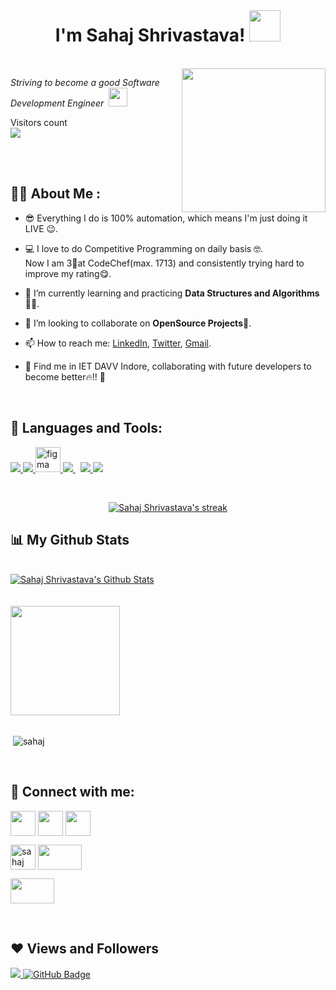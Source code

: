 

<!--
**sahaj279/sahaj279** is a ✨ _special_ ✨ repository because its `README.md` (this file) appears on your GitHub profile.
 -->


<br>
<h1 align="center"> I'm Sahaj Shrivastava! <img src="https://media.giphy.com/media/12oufCB0MyZ1Go/giphy.gif" width="50"></h1>
<br>
<img align='right' src="https://media.giphy.com/media/M9gbBd9nbDrOTu1Mqx/giphy.gif" width="230">
<!-- <p><em>Aiming to become a Software Engineer at <a href="http://www.google.com">Google</a><img src="https://media.giphy.com/media/WUlplcMpOCEmTGBtBW/giphy.gif" width="30"> 
</em></p> -->
<p><em>Striving to become a good Software Development Engineer &nbsp<img src="https://media.giphy.com/media/WUlplcMpOCEmTGBtBW/giphy.gif" width="30"> 
</em></p>

<p align="center"> 
    
  Visitors count
<br>
<img src="https://profile-counter.glitch.me/sahaj279/count.svg" />
</p>


<br>
<br>

## 👨‍🎓 About Me :


- 😎 Everything I do is 100% automation, which means I'm just doing it LIVE 😉.

- 💻 I love to do Competitive Programming on daily basis 🤓. <br>
    Now I am 3🌟at CodeChef(max. 1713) and consistently trying hard to improve my rating😋.
- 🌱 I’m currently learning and practicing **Data Structures and Algorithms**🧑‍💻.
- 👯 I’m looking to collaborate on **OpenSource Projects**📜.
- 📫 How to reach me: [LinkedIn](https://www.linkedin.com/in/sahaj-shrivastava-1bb29a204/), [Twitter](https://twitter.com/sahaj279), [Gmail](sahajshrivastava.official@gmail.com).
- 🏫 Find me in IET DAVV Indore, collaborating with future developers to become better🔥!! 💪
<br>

## 🚀 Languages and Tools:

<p align="left"> 
    <a href="https://isocpp.org/" target="-blank"><img src="https://img.icons8.com/color/48/000000/c-plus-plus-logo.png"/>
    <a href="https://www.java.com" target="_blank"> <img src="https://img.icons8.com/color/48/000000/java-coffee-cup-logo.png"/> </a>
<!--     <a href="https://reactjs.org/" target="_blank"> <img src="https://img.icons8.com/color/48/000000/react-native.png"/> </a> -->
    <a href="https://www.figma.com/" target="_blank" rel="noreferrer"> <img src="https://www.vectorlogo.zone/logos/figma/figma-icon.svg" alt="figma" width="40" height="40"/> </a>  
<!--     <a href="https://developer.mozilla.org/en-US/docs/Web/JavaScript" target="_blank"> <img src="https://img.icons8.com/color/48/000000/javascript.png"/> </a>  -->
<!--     <a href="https://www.w3.org/html/" target="_blank"> <img src="https://img.icons8.com/color/48/000000/html-5.png"/> </a>  -->
<!--     <a href="https://getbootstrap.com" target="_blank"> <img src="https://img.icons8.com/color/48/000000/bootstrap.png"/> </a>  -->
<!--     <a href="https://www.python.org" target="_blank"> <img src="https://img.icons8.com/color/48/000000/python.png"/> </a>  -->
<!--     <a href="https://www.djangoproject.com/" target="_blank" rel="noreferrer"> <img src="https://raw.githubusercontent.com/devicons/devicon/master/icons/django/django-original.svg" alt="django" width="40" height="40"/> </a> -->
<!--     <a style="padding-right:8px;" href="https://nodejs.org" target="_blank"> <img src="https://img.icons8.com/color/48/000000/nodejs.png"/> </a>  -->
   <a style="padding-right:8px;" href="https://www.mysql.com/" target="_blank"> <img src="https://img.icons8.com/fluent/50/000000/mysql-logo.png"/> </a> 
<!--     <a href="https://www.mongodb.com/" target="_blank"> <img src="https://raw.githubusercontent.com/devicons/devicon/master/icons/mongodb/mongodb-original-wordmark.svg" alt="mongodb" width="48" height="48"/> </a>  -->
    <a href="https://firebase.google.com/" target="_blank"> <img src="https://img.icons8.com/color/48/000000/firebase.png"/> </a> 
    <a href="https://www.android.com/intl/en_in/" target="_blank"><img src="https://img.icons8.com/fluency/48/000000/android-os.png"/>
<!--     <a href="https://git-scm.com/" target="_blank"> <img src="https://img.icons8.com/color/48/000000/git.png"/> </a>  -->
<!--     <a href="https://redux.js.org" target="_blank"> <img src="https://img.icons8.com/color/48/000000/redux.png"/> </a> -->
<!--     <a href="https://expressjs.com" target="_blank"> <img src="https://raw.githubusercontent.com/devicons/devicon/master/icons/express/express-original-wordmark.svg" alt="express" width="40" height="40"/> </a> -->
</p>


<br/>

<p align="center">
    <a href="https://github.com/sahaj279/github-readme-streak-stats">
        <img title="🔥 Get streak stats for your profile at git.io/streak-stats" alt="Sahaj Shrivastava's streak" src="http://github-readme-streak-stats.herokuapp.com?user=sahaj279&theme=jolly&hide_border=false"/>
    </a>
</p>

## 📊 My Github Stats

<br/>
<a href="https://github.com/sahaj279/github-readme-stats"><img alt="Sahaj Shrivastava's Github Stats" src="https://github-readme-stats.vercel.app/api?username=sahaj279&&theme=jolly&layout=compact" /></a>
<br>
<br>
<br>
        
<a href="https://github.com/sahaj279">
  <img align="center" src="https://github-readme-stats.vercel.app/api/top-langs/?username=sahaj279&theme=jolly&layout=compact"  height ="175px"  />
</a>
        
<br/>
<br>
<p>&nbsp;<img align="center" src="https://activity-graph.herokuapp.com/graph?username=sahaj279&theme=jolly&hide_border=false&area=false" alt="sahaj" /></p>

<br/>

## 🤘 Connect with me:
<p align="left">

<a href = "https://www.linkedin.com/in/sahaj279/" target="blank"><img align="center" src="https://img.icons8.com/fluent/48/000000/linkedin.png" height="40" width="40"/></a>
<a href = "https://twitter.com/sahaj279" target="blank"><img align="center" src="https://img.icons8.com/fluent/48/000000/twitter.png" height="40" width="40"/></a>
<a href = "https://www.instagram.com/sahaj_279/" target="blank"><img align="center" src="https://img.icons8.com/fluent/48/000000/instagram-new.png" height="40" width="40"/></a>

<a href="https://codeforces.com/profile/sahaj_279" target="blank"><img align="center" src="https://raw.githubusercontent.com/rahuldkjain/github-profile-readme-generator/master/src/images/icons/Social/codeforces.svg" alt="sahaj" height="40" width="40" /></a>
<a href = "https://www.codechef.com/users/sahaj_279" target="blank"><img src="https://cdn.codechef.com/images/cc-logo-sd.svg" align="center" height="40" width="70"/></a>
<!-- <a href="https://dev.to/sahaj" target="blank"><img align="center" src="https://raw.githubusercontent.com/rahuldkjain/github-profile-readme-generator/master/src/images/icons/Social/devto.svg" alt="p1yu5h0" height="40" width="40" /></a> -->
<a href = "https://leetcode.com/sahaj_279/" target="blank"><img src="https://assets.leetcode.com/static_assets/public/webpack_bundles/images/logo-dark.e99485d9b.svg" height="40" width="70" align="center"/></a>
<br>

<br>
  
    
## ❤ Views and Followers
<a href="https://github.com/Meghna-DAS/github-profile-views-counter">
<img src="https://komarev.com/ghpvc/?username=sahaj279">
</a>
<a href="https://github.com/sahaj279?tab=followers"><img src="https://img.shields.io/github/followers/sahaj279?label=Followers&style=social" alt="GitHub Badge"></a>

<br>
<!-- Here are some ideas to get you started:

- 🔭 I’m currently working on ...
- 🌱 I’m currently learning ...
- 👯 I’m looking to collaborate on ...
- 🤔 I’m looking for help with ...
- 💬 Ask me about ...
- 📫 How to reach me: ...
- 😄 Pronouns: ...
- ⚡ Fun fact: ...
-->
 -->
